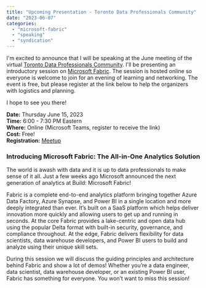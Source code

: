 ```yaml
---
title: "Upcoming Presentation - Toronto Data Professionals Community"
date: "2023-06-07"
categories: 
  - "microsoft-fabric"
  - "speaking"
  - "syndication"
---
```


I'm excited to announce that I will be speaking at the June meeting of the virtual [Toronto Data Professionals Community](https://www.meetup.com/toronto-data-professionals-meetup-group/). I'll be presenting an introductory session on [Microsoft Fabric](https://www.microsoft.com/en-us/microsoft-fabric). The session is hosted online so everyone is welcome to join for an evening of learning and networking. The event is free, but please register at the link below to help the organizers with logistics and planning.

I hope to see you there!

**Date:** Thursday June 15, 2023  
**Time:** 6:00 - 7:30 PM Eastern  
**Where:** Online (Microsoft Teams, register to receive the link)  
**Cost:** Free!  
**Registration:** [Meetup](https://www.meetup.com/toronto-data-professionals-meetup-group/events/293805152)

### Introducing Microsoft Fabric: The All-in-One Analytics Solution

The world is awash with data and it is up to data professionals to make sense of it all. Just a few weeks ago Microsoft announced the next generation of analytics at Build: Microsoft Fabric!

Fabric is a complete end-to-end analytics platform bringing together Azure Data Factory, Azure Synapse, and Power BI in a single location and more deeply integrated than ever. It’s built on a SaaS platform which helps deliver innovation more quickly and allowing users to get up and running in seconds. At the core Fabric provides a lake-centric and open data hub using the popular Delta format with built-in security, governance, and compliance throughout. At the edge, Fabric delivers flexibility for data scientists, data warehouse developers, and Power BI users to build and analyze using their unique skill sets.

During this session we will discuss the guiding principles and architecture behind Fabric and show a lot of demos! Whether you’re a data engineer, data scientist, data warehouse developer, or an existing Power BI user, Fabric has something for everyone. You won’t want to miss this session!

[](https://www.meetup.com/jaxssug/events/294028133/attendees/)
